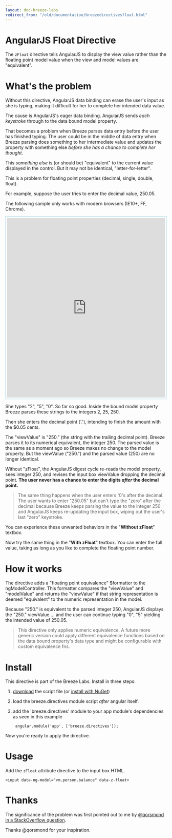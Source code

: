 ```yaml
---
layout: doc-breeze-labs
redirect_from: "/old/documentation/breezedirectivesfloat.html"
---
```

# AngularJS Float Directive

The `zFloat` directive tells AngularJS to display the view value rather than the floating point
model value when the view and model values are "equivalent".

# What's the problem

Without this directive, AngularJS data binding can erase the user's input as she
is typing, making it difficult for her to complete her intended data value.

The cause is AngularJS's eager data binding. 
AngularJS sends *each keystroke* through to the data bound model property.

That becomes a problem when Breeze parses data entry before
the user has finished typing. The user could be in the middle of data entry
when Breeze parsing does something to her intermediate value and
updates the property with something else *before she has a chance to 
complete her thought*.

This *something else* is (or should be) "equivalent" to the current value
displayed in the control. But it may not be identical, "letter-for-letter".

This is a problem for floating point properties (decimal, single, double, float).

For example, suppose the user tries to enter the decimal value, 250.05.

<p class="note">The following sample only works with modern browsers (IE10+, FF, Chrome).</p>
<p style="border: 1px solid lightblue; padding: 4px"><iframe allowfullscreen="allowfullscreen" frameborder="0" src="http://embed.plnkr.co/DTYukSS0kMYSrRz6STrj/preview" style="width: 100%; height: 560px"></iframe></p>

She types "2", "5", "0". So far so good. Inside the bound model property Breeze
parses these strings to the integers 2, 25, 250.

Then she enters the decimal point ('.'), intending to finish the amount with the $0.05 cents.

The "viewValue" is "250." (the string with the trailing decimal point).
Breeze parses it to its numerical equivalent, the integer 250. The parsed value
is the same as a moment ago so Breeze makes no change to the model property. 
But the viewValue ("250.") and the parsed value (250) are no longer identical.

Without "zFloat", the AngularJS digest cycle re-reads the model property, 
sees integer 250, and revises the input box viewValue dropping the decimal point. 
**The user never has a chance to enter the digits *after* the decimal point.**

>The same thing happens when the user enters '0's after the decimal.
The user wants to enter "250.05" but can't type the "zero" after the decimal
because Breeze keeps parsing the value to the integer 250 and AngularJS keeps
re-updating the input box, wiping out the user's last "zero" keystroke.

You can experience these unwanted behaviors in the "**Without zFloat**" textbox.

Now try the same thing in the "**With zFloat**" textbox. 
You can enter the full value, taking as long 
as you like to complete the floating point number. 

# How it works
The directive adds a  "floating point equivalence" $formatter to the ngModelController.
This formatter compares the "viewValue" and "modelValue" and returns 
the "viewValue" if that string representation is deemed "equivalent" 
to the numeric representation in the model.

Because "250." is equivalent to the parsed integer 250, AngularJS displays
the "250." viewValue ... and the user can continue typing "0", "5" yielding
the intended value of 250.05.

>This directive only applies numeric equivalence. 
A future more generic version could apply different equivalence functions 
based on the data bound property's data type and might be configurable 
with custom equivalence fns.
    
# Install

This directive is part of the Breeze Labs. Install in three steps:

1. [download](https://github.com/Breeze/breeze.js.labs/blob/master/breeze.directives.js "directives.float on github") the script file (or [install with NuGet](https://www.nuget.org/packages/Breeze.Angular.Directives/))

1. load the breeze.directives module script *after* angular itself.

1. add the 'breeze.directives' module to your app module's dependencies as seen in this example

        angular.module('app', ['breeze.directives']);

Now you're ready to apply the directive.

# Usage

Add the `zFloat` attribute directive to the input box HTML.

    <input data-ng-model="vm.person.balance" data-z-float>

# Thanks

The significance of the problem was first pointed out to me by
[@qorsmond in a StackOverflow question](http://stackoverflow.com/questions/21997537/breezejs-double-trouble-in-angularjs/22296446).

Thanks @qorsmond for your inspiration.
